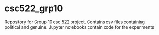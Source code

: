 # csc522_grp10

Repository for Group 10 csc 522 project.
Contains csv files containing political and genuine.
Jupyter notebooks contain code for the experiments
